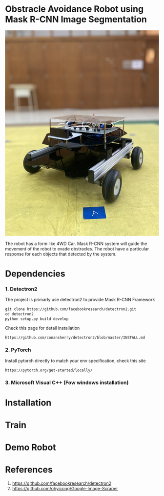 # Obstracle Avoidance Robot using Mask R-CNN Image Segmentation

<img src="https://raw.githubusercontent.com/ctensz65/InstanceSegmentation/main/photos_colab/IMG_3123.jpg">

The robot has a form like 4WD Car. Mask R-CNN system will guide the movement of the robot to evade obstracles. The robot have a particular response for each objects that detected by the system.

# Dependencies

### 1. Detectron2

The project is primarly use detectron2 to provide Mask R-CNN Framework

```
git clone https://github.com/facebookresearch/detectron2.git
cd detectron2
python setup.py build develop
```

Check this page for detail installation

```
https://github.com/conansherry/detectron2/blob/master/INSTALL.md
```

### 2. PyTorch

Install pytorch directly to match your env specification, check this site

```
https://pytorch.org/get-started/locally/
```

### 3. Microsoft Visual C++ (Fow windows installation)

# Installation

# Train

# Demo Robot

# References

1. https://github.com/facebookresearch/detectron2
2. https://github.com/ohyicong/Google-Image-Scraper
